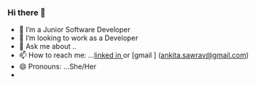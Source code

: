 ### Hi there 👋

<!-- 
**ankitaSawrav/AnkitaSawrav** is a ✨ _special_ ✨ repository because its `README.md` (this file) appears on your GitHub profile. -->
<!-- 
<a href="URL_REDIRECT" target="blank"><img align="center" src="URL_TO_YOUR_IMAGE" height="100" /></a>

Here are some ideas to get you started: -->

- 👋 I’m a Junior Software Developer 
- 👯 I’m looking to work as a Developer 
- 💬 Ask me about ..
- 📫 How to reach me: ...[linked in ](https://www.linkedin.com/in/ankita-sawrav/) or [gmail ] (ankita.sawrav@gmail.com)
- 😄 Pronouns: ...She/Her
-

